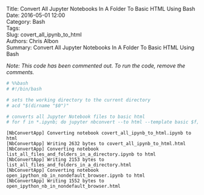 Title: Convert All Jupyter Notebooks In A Folder To Basic HTML Using Bash  
Date: 2016-05-01 12:00  
Category: Bash  
Tags:  
Slug: covert_all_ipynb_to_html  
Authors: Chris Albon  
Summary: Convert All Jupyter Notebooks In A Folder To Basic HTML Using Bash  

_Note: This code has been commented out. To run the code, remove the comments._


```python
# %%bash
# #!/bin/bash

# sets the working directory to the current directory
# acd "$(dirname "$0")"

# converts all Jupyter Notebook files to basic html
# for f in *.ipynb; do jupyter nbconvert --to html --template basic $f; done
```

    [NbConvertApp] Converting notebook covert_all_ipynb_to_html.ipynb to html
    [NbConvertApp] Writing 2632 bytes to covert_all_ipynb_to_html.html
    [NbConvertApp] Converting notebook list_all_files_and_folders_in_a_directory.ipynb to html
    [NbConvertApp] Writing 2153 bytes to list_all_files_and_folders_in_a_directory.html
    [NbConvertApp] Converting notebook open_ipython_nb_in_nondefault_browser.ipynb to html
    [NbConvertApp] Writing 1552 bytes to open_ipython_nb_in_nondefault_browser.html

